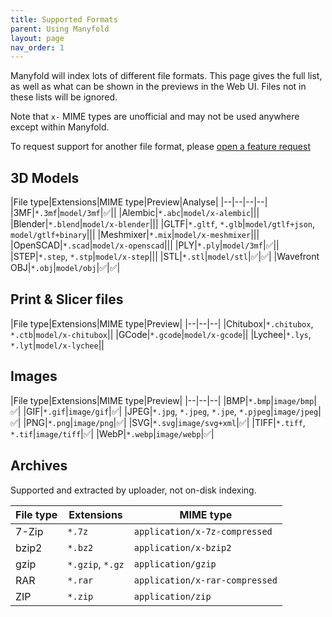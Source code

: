 ```yaml
---
title: Supported Formats
parent: Using Manyfold
layout: page
nav_order: 1
---
```


Manyfold will index lots of different file formats. This page gives the full list, as well as what can be shown in the previews in the Web UI. Files not in these lists will be ignored.

Note that `x-` MIME types are unofficial and may not be used anywhere except within Manyfold.

To request support for another file format, please [open a feature request](https://github.com/manyfold3d/manyfold/issues/new/choose)

## 3D Models

|File type|Extensions|MIME type|Preview|Analyse|
|--|--|--|--|
|3MF|`*.3mf`|`model/3mf`|✅||
|Alembic|`*.abc`|`model/x-alembic`|||
|Blender|`*.blend`|`model/x-blender`|||
|GLTF|`*.gltf`, `*.glb`|`model/gtlf+json`, `model/gtlf+binary`|||
|Meshmixer|`*.mix`|`model/x-meshmixer`|||
|OpenSCAD|`*.scad`|`model/x-openscad`|||
|PLY|`*.ply`|`model/3mf`|✅||
|STEP|`*.step`, `*.stp`|`model/x-step`|||
|STL|`*.stl`|`model/stl`|✅|✅|
|Wavefront OBJ|`*.obj`|`model/obj`|✅|✅|

## Print & Slicer files

|File type|Extensions|MIME type|Preview|
|--|--|--|
|Chitubox|`*.chitubox`, `*.ctb`|`model/x-chitubox`||
|GCode|`*.gcode`|`model/x-gcode`||
|Lychee|`*.lys`, `*.lyt`|`model/x-lychee`||

## Images

|File type|Extensions|MIME type|Preview|
|--|--|--|
|BMP|`*.bmp`|`image/bmp`|✅|
|GIF|`*.gif`|`image/gif`|✅|
|JPEG|`*.jpg`, `*.jpeg`, `*.jpe`, `*.pjpeg`|`image/jpeg`|✅|
|PNG|`*.png`|`image/png`|✅|
|SVG|`*.svg`|`image/svg+xml`|✅|
|TIFF|`*.tiff`, `*.tif`|`image/tiff`|✅|
|WebP|`*.webp`|`image/webp`|✅|

## Archives

Supported and extracted by uploader, not on-disk indexing.

|File type|Extensions|MIME type|
|--|--|--|
|7-Zip|`*.7z`|`application/x-7z-compressed`|
|bzip2|`*.bz2`|`application/x-bzip2`|
|gzip|`*.gzip`, `*.gz`|`application/gzip`|
|RAR|`*.rar`|`application/x-rar-compressed`|
|ZIP|`*.zip`|`application/zip`|
